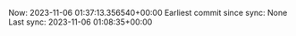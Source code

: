 Now: 2023-11-06 01:37:13.356540+00:00 Earliest commit since sync: None Last sync: 2023-11-06 01:08:35+00:00
